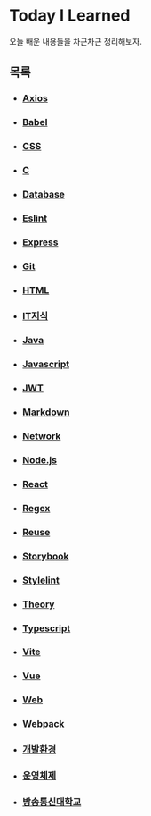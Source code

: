 # Today I Learned

오늘 배운 내용들을 차근차근 정리해보자.

## 목록

- ### [Axios](./Axios)

- ### [Babel](./Babel)

- ### [CSS](./CSS)

- ### [C](./C)

- ### [Database](./Database)

- ### [Eslint](./Eslint)

- ### [Express](./Express)

- ### [Git](./Git)

- ### [HTML](./HTML)

- ### [IT지식](./IT지식)

- ### [Java](./Java)

- ### [Javascript](./Javascript)

- ### [JWT](./JWT)

- ### [Markdown](./Markdown)

- ### [Network](./Network)

- ### [Node.js](./Node.js)

- ### [React](./React)

- ### [Regex](./Regex)

- ### [Reuse](./Reuse)

- ### [Storybook](./Storybook)

- ### [Stylelint](./Stylelint)

- ### [Theory](./Theory)

- ### [Typescript](./Typescript)

- ### [Vite](./Vite)

- ### [Vue](./Vue)

- ### [Web](./Web)

- ### [Webpack](./Webpack)

- ### [개발환경](./개발환경)

- ### [운영체제](./운영체제)

- ### [방송통신대학교](./방송통신대학교)

